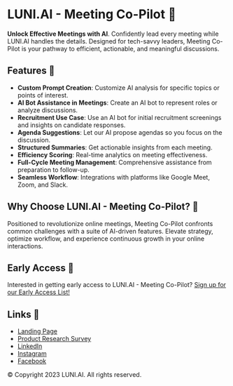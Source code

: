 # LUNI.AI - Meeting Co-Pilot 🚀

**Unlock Effective Meetings with AI**. Confidently lead every meeting while LUNI.AI handles the details. Designed for tech-savvy leaders, Meeting Co-Pilot is your pathway to efficient, actionable, and meaningful discussions.

## Features 🌟

- **Custom Prompt Creation**: Customize AI analysis for specific topics or points of interest.
- **AI Bot Assistance in Meetings**: Create an AI bot to represent roles or analyze discussions.
- **Recruitment Use Case**: Use an AI bot for initial recruitment screenings and insights on candidate responses.
- **Agenda Suggestions**: Let our AI propose agendas so you focus on the discussion.
- **Structured Summaries**: Get actionable insights from each meeting.
- **Efficiency Scoring**: Real-time analytics on meeting effectiveness.
- **Full-Cycle Meeting Management**: Comprehensive assistance from preparation to follow-up.
- **Seamless Workflow**: Integrations with platforms like Google Meet, Zoom, and Slack.

## Why Choose LUNI.AI - Meeting Co-Pilot? 🤔

Positioned to revolutionize online meetings, Meeting Co-Pilot confronts common challenges with a suite of AI-driven features. Elevate strategy, optimize workflow, and experience continuous growth in your online interactions.

## Early Access 📢

Interested in getting early access to LUNI.AI - Meeting Co-Pilot? [Sign up for our Early Access List!](https://forms.gle/qVFqeae94peTagUL8)

## Links 🔗

- [Landing Page](https://luni.ai)
- [Product Research Survey](https://forms.gle/gTRvVUwavkdDgicM9)
- [LinkedIn](https://www.linkedin.com/company/luni-ai/)
- [Instagram](https://www.instagram.com/luni.ai/)
- [Facebook](https://www.facebook.com/profile.php?id=61552417926573)

© Copyright 2023 LUNI.AI. All rights reserved.

